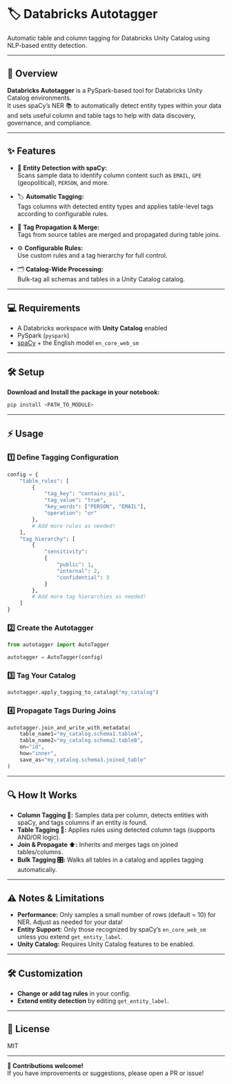 # 🏷️ Databricks Autotagger

Automatic table and column tagging for Databricks Unity Catalog using NLP-based entity detection.

---

## 🚀 Overview

**Databricks Autotagger** is a PySpark-based tool for Databricks Unity Catalog environments.  
It uses spaCy’s NER 📚 to automatically detect entity types within your data and sets useful column and table tags to help with data discovery, governance, and compliance.

---

## ✨ Features

- 🤖 **Entity Detection with spaCy:**  
  Scans sample data to identify column content such as `EMAIL`, `GPE` (geopolitical), `PERSON`, and more.

- 🏷️ **Automatic Tagging:**  
  Tags columns with detected entity types and applies table-level tags according to configurable rules.

- 🔄 **Tag Propagation & Merge:**  
  Tags from source tables are merged and propagated during table joins.

- ⚙️ **Configurable Rules:**  
  Use custom rules and a tag hierarchy for full control.

- 🗂️ **Catalog-Wide Processing:**  
  Bulk-tag all schemas and tables in a Unity Catalog catalog.

---

## 💻 Requirements

- A Databricks workspace with **Unity Catalog** enabled
- PySpark (`pyspark`)
- [spaCy](https://spacy.io/) + the English model `en_core_web_sm`

---

## 🛠️ Setup

**Download and Install the package in your notebook:**

```python
pip install <PATH_TO_MODULE>
```

---

## ⚡ Usage

### 1️⃣ Define Tagging Configuration

```python
config = {
    "table_rules": [
        {
            "tag_key": "contains_pii",
            "tag_value": "true",
            "key_words": ["PERSON", "EMAIL"],
            "operation": "or"
        },
        # Add more rules as needed!
    ],
    "tag_hierarchy": [
        {
            "sensitivity": 
            {
                "public": 1,
                "internal": 2,
                "confidential": 3
            }
        },
        # Add more tag hierarchies as needed!
    ]
}
```

### 2️⃣ Create the Autotagger

```python
from autotagger import AutoTagger

autotagger = AutoTagger(config)
```

### 3️⃣ Tag Your Catalog

```python
autotagger.apply_tagging_to_catalog("my_catalog")
```

### 4️⃣ Propagate Tags During Joins

```python
autotagger.join_and_write_with_metadata(
    table_name1="my_catalog.schema1.tableA",
    table_name2="my_catalog.schema2.tableB",
    on="id",
    how="inner",
    save_as="my_catalog.schema3.joined_table"
)
```


---

## 🔍 How It Works

- **Column Tagging 🧩:** Samples data per column, detects entities with spaCy, and tags columns if an entity is found.
- **Table Tagging 🚩:** Applies rules using detected column tags (supports AND/OR logic).
- **Join & Propagate ⬆️:** Inherits and merges tags on joined tables/columns.
- **Bulk Tagging 🎛️:** Walks all tables in a catalog and applies tagging automatically.

---

## ⚠️ Notes & Limitations

- **Performance:** Only samples a small number of rows (default = 10) for NER. Adjust as needed for your data!
- **Entity Support:** Only those recognized by spaCy’s `en_core_web_sm` unless you extend `get_entity_label`.
- **Unity Catalog:** Requires Unity Catalog features to be enabled.

---

## 🛠️ Customization

- **Change or add tag rules** in your config.
- **Extend entity detection** by editing `get_entity_label`.

---

## 📜 License

MIT

---

**🙌 Contributions welcome!**  
If you have improvements or suggestions, please open a PR or issue!




